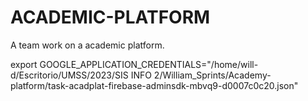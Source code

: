 # ACADEMIC-PLATFORM
A team work on a academic platform.


export GOOGLE_APPLICATION_CREDENTIALS="/home/will-d/Escritorio/UMSS/2023/SIS INFO 2/William_Sprints/Academy-platform/task-acadplat-firebase-adminsdk-mbvq9-d0007c0c20.json"
